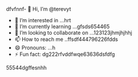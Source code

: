 dfvfnnf- 👋 Hi, I’m @terevyt
- 👀 I’m interested in ...hrt
- 🌱 I’m currently learning ...gfsds654465
- 💞️ I’m looking to collaborate on ...123123jhmjhjhhj
- 📫 How to reach me ..ffsdf444796226fdds
- 😄 Pronouns: ...h
- ⚡ Fun fact: dg222rfvddfwqe63636dsfdfg
<!---4565werasdf4458dfg6262dsf
terevyt/terevyt is a ✨ special ✨ repository because its `README.md` (this f63ile) appears on your GitHub p58rofigrede.vdsadsgerg
You can click the Preview link to take a look at your changevxxxxs.р123465
--->55544dgffesnhh
